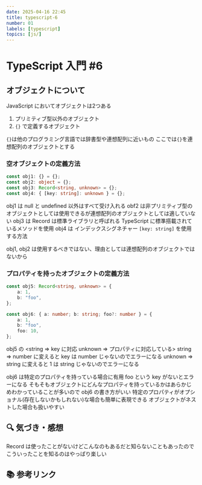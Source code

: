 ```yaml
---
date: 2025-04-16 22:45
title: typescript-6
number: 01
labels: [typescript]
topics: [js/]
---
```


# TypeScript 入門 #6

## オブジェクトについて

JavaScript においてオブジェクトは2つある

1. プリミティブ型以外のオブジェクト
2. `{}` で定義するオブジェクト

`{}`は他のプログラミング言語では辞書型や連想配列に近いもの
ここでは`{}`を連想配列のオブジェクトとする

### 空オブジェクトの定義方法

```ts
const obj1: {} = {};
const obj2: object = {};
const obj3: Record<string, unknown> = {};
const obj4: { [key: string]: unknown } = {};
```

obj1 は null と undefined 以外はすべて受け入れる
obf2 は非プリミティブ型のオブジェクトとしては使用できるが連想配列のオブジェクトとしては適していない
obj3 は Record は標準ライブラリと呼ばれる TypeScript に標準搭載されているメソッドを使用
obj4 は インデックスシグネチャー `[key: string]` を使用する方法

obj1, obj2 は使用するべきではない、理由としては連想配列のオブジェクトではないから

### プロパティを持ったオブジェクトの定義方法

```ts
const obj5: Record<string, unknown> = {
	a: 1,
	b: "foo",
};

const obj6: { a: number; b: string; foo?: number } = {
	a: 1,
	b: "foo",
	foo: 10,
};
```

obj5 の <string => key に対応 unknown => プロパティに対応している>
string => number に変えると key は number じゃないのでエラーになる
unknown => string に変えると 1 は string  じゃないのでエラーになる

obj6 は特定のプロパティを持っている場合に有用
foo という key がないとエラーになる
そもそもオブジェクトにどんなプロパティを持っているかはあらかじめわかっていることが多いので obj6 の書き方がいい
特定のプロパティがオプショナル(存在しないかもしれない)な場合も簡単に表現できる
オブジェクトがネストした場合も扱いやすい

## 🔍 気づき・感想

Record は使ったことがないけどこんなのもあるだと知らないこともあったので
こういったことを知るのはやっぱり楽しい

## 📚 参考リンク
